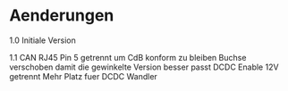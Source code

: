 Aenderungen
===========

1.0 Initiale Version

1.1 CAN RJ45 Pin 5 getrennt um CdB konform zu bleiben
    Buchse verschoben damit die gewinkelte Version besser passt
    DCDC Enable 12V getrennt
    Mehr Platz fuer DCDC Wandler
